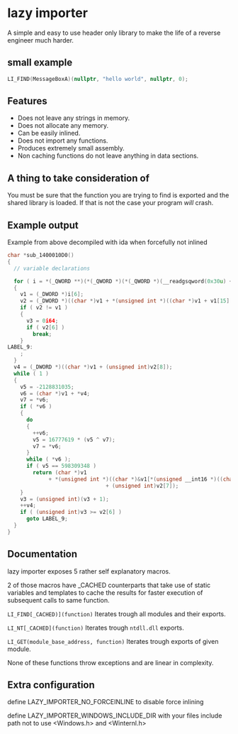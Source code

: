 # lazy importer
A simple and easy to use header only library to make the life of a reverse engineer much harder.

## small example
```cpp
LI_FIND(MessageBoxA)(nullptr, "hello world", nullptr, 0);
```

## Features
* Does not leave any strings in memory.
* Does not allocate any memory.
* Can be easily inlined.
* Does not import any functions.
* Produces extremely small assembly.
* Non caching functions do not leave anything in data sections.

## A thing to take consideration of
You must be sure that the function you are trying to find is exported and the shared library is loaded.
If that is not the case your program _will_ crash.

## Example output
Example from above decompiled with ida when forcefully not inlined
```c
char *sub_1400010D0()
{
  // variable declarations

  for ( i = *(_QWORD **)(*(_QWORD *)(*(_QWORD *)(__readgsqword(0x30u) + 96) + 24i64) + 16i64); ; i = (_QWORD *)*i )
  {
    v1 = (_DWORD *)i[6];
    v2 = (_DWORD *)((char *)v1 + *(unsigned int *)((char *)v1 + v1[15] + 136));
    if ( v2 != v1 )
    {
      v3 = 0i64;
      if ( v2[6] )
        break;
    }
LABEL_9:
    ;
  }
  v4 = (_DWORD *)((char *)v1 + (unsigned int)v2[8]);
  while ( 1 )
  {
    v5 = -2128831035;
    v6 = (char *)v1 + *v4;
    v7 = *v6;
    if ( *v6 )
    {
      do
      {
        ++v6;
        v5 = 16777619 * (v5 ^ v7);
        v7 = *v6;
      }
      while ( *v6 );
      if ( v5 == 598309348 )
        return (char *)v1
             + *(unsigned int *)((char *)&v1[*(unsigned __int16 *)((char *)v1 + 2 * v3 + (unsigned int)v2[9])]
                               + (unsigned int)v2[7]);
    }
    v3 = (unsigned int)(v3 + 1);
    ++v4;
    if ( (unsigned int)v3 >= v2[6] )
      goto LABEL_9;
  }
}
```

## Documentation
lazy importer exposes 5 rather self explanatory macros.

2 of those macros have _CACHED counterparts that take use of static variables 
and templates to cache the results for faster execution of subsequent calls to same function.

`LI_FIND[_CACHED)](function)`
Iterates trough all modules and their exports.

`LI_NT[_CACHED](function)`
Iterates trough `ntdll.dll` exports.

`LI_GET(module_base_address, function)`
Iterates trough exports of given module.

None of these functions throw exceptions and are linear in complexity.

## Extra configuration
define LAZY_IMPORTER_NO_FORCEINLINE to disable force inlining

define LAZY_IMPORTER_WINDOWS_INCLUDE_DIR with your files include path not to use <Windows.h> and <Winternl.h>
